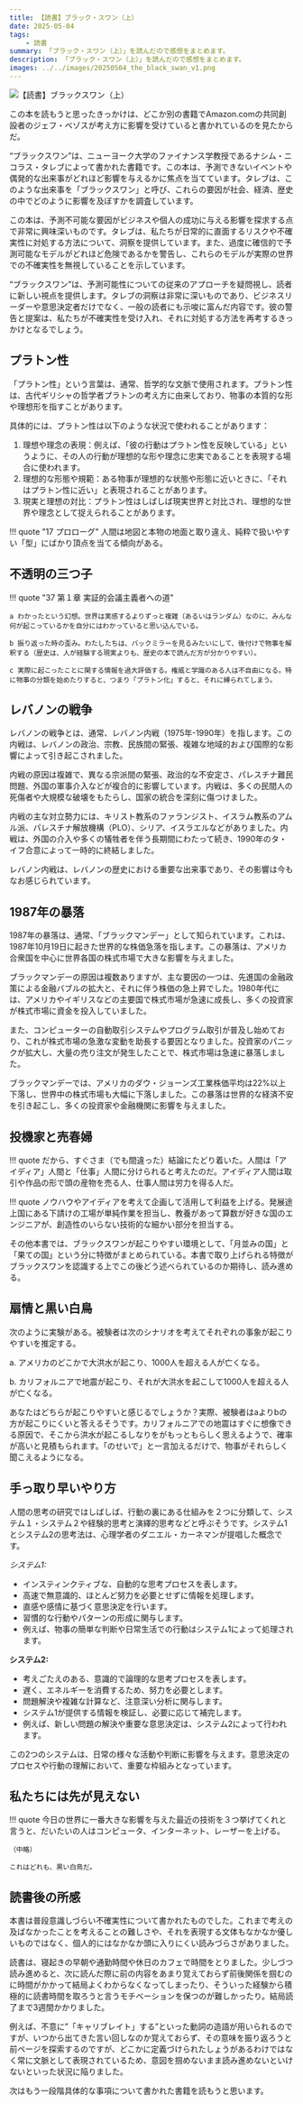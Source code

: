 ```yaml
---
title: 【読書】ブラック・スワン（上）
date: 2025-05-04
tags:
    - 読書
summary: 「ブラック・スワン（上）」を読んだので感想をまとめます。
description: 「ブラック・スワン（上）」を読んだので感想をまとめます。
images: ../../images/20250504_the_black_swan_v1.png
---
```


![【読書】ブラックスワン（上）](../../images/20250504_the_black_swan_v1.png)

この本を読もうと思ったきっかけは、どこか別の書籍でAmazon.comの共同創設者のジェフ・ベゾスが考え方に影響を受けていると書かれているのを見たからだ。

“ブラックスワン”は、ニューヨーク大学のファイナンス学教授であるナシム・ニコラス・タレブによって書かれた書籍です。この本は、予測できないイベントや偶発的な出来事がどれほど影響を与えるかに焦点を当てています。タレブは、このような出来事を「ブラックスワン」と呼び、これらの要因が社会、経済、歴史の中でどのように影響を及ぼすかを調査しています。

この本は、予測不可能な要因がビジネスや個人の成功に与える影響を探求する点で非常に興味深いものです。タレブは、私たちが日常的に直面するリスクや不確実性に対処する方法について、洞察を提供しています。また、過度に確信的で予測可能なモデルがどれほど危険であるかを警告し、これらのモデルが実際の世界での不確実性を無視していることを示しています。

“ブラックスワン”は、予測可能性についての従来のアプローチを疑問視し、読者に新しい視点を提供します。タレブの洞察は非常に深いものであり、ビジネスリーダーや意思決定者だけでなく、一般の読者にも示唆に富んだ内容です。彼の警告と提案は、私たちが不確実性を受け入れ、それに対処する方法を再考するきっかけとなるでしょう。

## プラトン性

「プラトン性」という言葉は、通常、哲学的な文脈で使用されます。プラトン性は、古代ギリシャの哲学者プラトンの考え方に由来しており、物事の本質的な形や理想形を指すことがあります。

具体的には、プラトン性は以下のような状況で使われることがあります：

1. 理想や理念の表現：例えば、「彼の行動はプラトン性を反映している」というように、その人の行動が理想的な形や理念に忠実であることを表現する場合に使われます。
1. 理想的な形態や規範：ある物事が理想的な状態や形態に近いときに、「それはプラトン性に近い」と表現されることがあります。
1. 現実と理想の対比：プラトン性はしばしば現実世界と対比され、理想的な世界や理念として捉えられることがあります。


!!! quote "17 プロローグ"
    人間は地図と本物の地面と取り違え、純粋で扱いやすい「型」にばかり頂点を当てる傾向がある。

## 不透明の三つ子

!!! quote "37 第１章 実証的会議主義者への道"

    a わかったという幻想。世界は実感するよりずっと複雑（あるいはランダム）なのに、みんな何が起こっているかを自分にはわかっていると思い込んでいる。

    b 振り返った時の歪み。わたしたちは、バックミラーを見るみたいにして、後付けで物事を解釈する（歴史は、人が経験する現実よりも、歴史の本で読んだ方が分かりやすい）。

    c 実際に起こったことに関する情報を過大評価する。権威と学識のある人は不自由になる。特に物事の分類を始めたりすると、つまり「プラトン化」すると、それに縛られてしまう。

## レバノンの戦争

レバノンの戦争とは、通常、レバノン内戦（1975年-1990年）を指します。この内戦は、レバノンの政治、宗教、民族間の緊張、複雑な地域的および国際的な影響によって引き起こされました。

内戦の原因は複雑で、異なる宗派間の緊張、政治的な不安定さ、パレスチナ難民問題、外国の軍事介入などが複合的に影響しています。内戦は、多くの民間人の死傷者や大規模な破壊をもたらし、国家の統合を深刻に傷つけました。

内戦の主な対立勢力には、キリスト教系のファランジスト、イスラム教系のアムル派、パレスチナ解放機構（PLO）、シリア、イスラエルなどがありました。内戦は、外国の介入や多くの犠牲者を伴う長期間にわたって続き、1990年のタ・イフ合意によって一時的に終結しました。

レバノン内戦は、レバノンの歴史における重要な出来事であり、その影響は今もなお感じられています。

## 1987年の暴落

1987年の暴落は、通常、「ブラックマンデー」として知られています。これは、1987年10月19日に起きた世界的な株価急落を指します。この暴落は、アメリカ合衆国を中心に世界各国の株式市場で大きな影響を与えました。

ブラックマンデーの原因は複数ありますが、主な要因の一つは、先進国の金融政策による金融バブルの拡大と、それに伴う株価の急上昇でした。1980年代には、アメリカやイギリスなどの主要国で株式市場が急速に成長し、多くの投資家が株式市場に資金を投入していました。

また、コンピューターの自動取引システムやプログラム取引が普及し始めており、これが株式市場の急激な変動を助長する要因となりました。投資家のパニックが拡大し、大量の売り注文が発生したことで、株式市場は急速に暴落しました。

ブラックマンデーでは、アメリカのダウ・ジョーンズ工業株価平均は22%以上下落し、世界中の株式市場も大幅に下落しました。この暴落は世界的な経済不安を引き起こし、多くの投資家や金融機関に影響を与えました。

## 投機家と売春婦

!!! quote
    だから、すぐさま（でも間違った）結論にたどり着いた。人間は「アイディア」人間と「仕事」人間に分けられると考えたのだ。アイディア人間は取引や作品の形で頭の産物を売る人、仕事人間は労力を得る人だ。

!!! quote
    ノウハウやアイディアを考えて企画して活用して利益を上げる。発展途上国にある下請けの工場が単純作業を担当し、教養があって算数が好きな国のエンジニアが、創造性のいらない技術的な細かい部分を担当する。

その他本書では、ブラックスワンが起こりやすい環境として、「月並みの国」と「果ての国」という分に特徴がまとめられている。本書で取り上げられる特徴がブラックスワンを認識する上でこの後どう述べられているのか期待し、読み進める。

## 扇情と黒い白鳥

次のように実験がある。被験者は次のシナリオを考えてそれぞれの事象が起こりやすいを推定する。

a. アメリカのどこかで大洪水が起こり、1000人を超える人が亡くなる。

b. カリフォルニアで地震が起こり、それが大洪水を起こして1000人を超える人が亡くなる。

あなたはどちらが起こりやすいと感じるでしょうか？実際、被験者はaよりbの方が起こりにくいと答えるそうです。カリフォルニアでの地震はすぐに想像できる原因で、そこから洪水が起こるしなりをがもっともらしく思えるようで、確率が高いと見積もられます。「のせいで」と一言加えるだけで、物事がそれらしく聞こえるようになる。

## 手っ取り早いやり方

人間の思考の研究ではしばしば、行動の裏にある仕組みを２つに分類して、システム１・システム２や経験的思考と演繹的思考などと呼ぶそうです。システム1とシステム2の思考法は、心理学者のダニエル・カーネマンが提唱した概念です。

*システム1:*

- インスティンクティブな、自動的な思考プロセスを表します。
- 高速で無意識的、ほとんど努力を必要とせずに情報を処理します。
- 直感や感情に基づく意思決定を行います。
- 習慣的な行動やパターンの形成に関与します。
- 例えば、物事の簡単な判断や日常生活での行動はシステム1によって処理されます。


**システム2:**

- 考えごたえのある、意識的で論理的な思考プロセスを表します。
- 遅く、エネルギーを消費するため、努力を必要とします。
- 問題解決や複雑な計算など、注意深い分析に関与します。
- システム1が提供する情報を検証し、必要に応じて補完します。
- 例えば、新しい問題の解決や重要な意思決定は、システム2によって行われます。

この2つのシステムは、日常の様々な活動や判断に影響を与えます。意思決定のプロセスや行動の理解において、重要な枠組みとなっています。

## 私たちには先が見えない

!!! quote
    今日の世界に一番大きな影響を与えた最近の技術を３つ挙げてくれと言うと、だいたいの人はコンピュータ、インターネット、レーザーを上げる。

    （中略）

    これはどれも、黒い白鳥だ。

## 読書後の所感

本書は普段意識しづらい不確実性について書かれたものでした。これまで考えの及ばなかったことを考えることの難しさや、それを表現する文体もなかなか優しいものではなく、個人的にはなかなか頭に入りにくい読みづらさがありました。

読書は、寝起きの早朝や通勤時間や休日のカフェで時間をとりました。少しづつ読み進めると、次に読んだ際に前の内容をあまり覚えておらず前後関係を掴むのに時間がかかって結局よくわからなくなってしまったり、そういった経験から積極的に読書時間を取ろうと言うモチベーションを保つのが難しかったり。結局読了まで3週間かかりました。

例えば、不意に”「キャリブレイト」する”といった動詞の造語が用いられるのですが、いつから出てきた言い回しなのか覚えておらず、その意味を振り返ろうと前ページを探索するのですが、どこかに定義づけられたしょうがあるわけではなく常に文脈として表現されているため、意図を掴めないまま読み進めないといけないといった状況に陥りました。

次はもう一段階具体的な事項について書かれた書籍を読もうと思います。